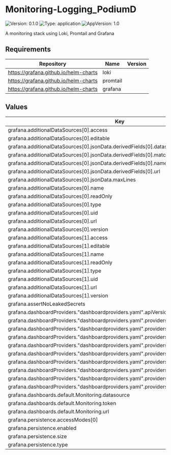 # Monitoring-Logging_PodiumD

![Version: 0.1.0](https://img.shields.io/badge/Version-0.1.0-informational?style=flat-square) ![Type: application](https://img.shields.io/badge/Type-application-informational?style=flat-square) ![AppVersion: 1.0](https://img.shields.io/badge/AppVersion-1.0-informational?style=flat-square)

A monitoring stack using Loki, Promtail and Grafana

## Requirements

| Repository | Name | Version |
|------------|------|---------|
| https://grafana.github.io/helm-charts | loki |  |
| https://grafana.github.io/helm-charts | promtail |  |
| https://grafana.github.io/helm-charts | grafana |  |

## Values

| Key | Type | Default | Description |
|-----|------|---------|-------------|
| grafana.additionalDataSources[0].access | string | `"proxy"` |  |
| grafana.additionalDataSources[0].editable | bool | `true` |  |
| grafana.additionalDataSources[0].jsonData.derivedFields[0].datasourceUid | string | `"tempo"` |  |
| grafana.additionalDataSources[0].jsonData.derivedFields[0].matcherRegex | string | `"((\\d+|[a-z]+)(\\d+|[a-z]+)(\\d+|[a-z]+)(\\d+|[a-z]+)(\\d+|[a-z]+)(\\d+|[a-z]+)(\\d+|[a-z]+)(\\d+|[a-z]+)(\\d+|[a-z]+)(\\d+|[a-z]+)(\\d+|[a-z]+))"` |  |
| grafana.additionalDataSources[0].jsonData.derivedFields[0].name | string | `"TraceID"` |  |
| grafana.additionalDataSources[0].jsonData.derivedFields[0].url | string | `"$${__value.raw}"` |  |
| grafana.additionalDataSources[0].jsonData.maxLines | int | `1000` |  |
| grafana.additionalDataSources[0].name | string | `"loki"` |  |
| grafana.additionalDataSources[0].readOnly | bool | `false` |  |
| grafana.additionalDataSources[0].type | string | `"loki"` |  |
| grafana.additionalDataSources[0].uid | string | `"loki"` |  |
| grafana.additionalDataSources[0].url | string | `"http://loki:3100"` |  |
| grafana.additionalDataSources[0].version | int | `1` |  |
| grafana.additionalDataSources[1].access | string | `"proxy"` |  |
| grafana.additionalDataSources[1].editable | bool | `true` |  |
| grafana.additionalDataSources[1].name | string | `"Tempo"` |  |
| grafana.additionalDataSources[1].readOnly | bool | `false` |  |
| grafana.additionalDataSources[1].type | string | `"tempo"` |  |
| grafana.additionalDataSources[1].uid | string | `"tempo"` |  |
| grafana.additionalDataSources[1].url | string | `"http://tempo:3100"` |  |
| grafana.additionalDataSources[1].version | int | `1` |  |
| grafana.assertNoLeakedSecrets | bool | `false` |  |
| grafana.dashboardProviders."dashboardproviders.yaml".apiVersion | int | `1` |  |
| grafana.dashboardProviders."dashboardproviders.yaml".providers[0].allowUiUpdates | bool | `true` |  |
| grafana.dashboardProviders."dashboardproviders.yaml".providers[0].disableDeletion | bool | `false` |  |
| grafana.dashboardProviders."dashboardproviders.yaml".providers[0].editable | bool | `true` |  |
| grafana.dashboardProviders."dashboardproviders.yaml".providers[0].folder | string | `""` |  |
| grafana.dashboardProviders."dashboardproviders.yaml".providers[0].name | string | `"default"` |  |
| grafana.dashboardProviders."dashboardproviders.yaml".providers[0].options.path | string | `"/var/lib/grafana/dashboards/default"` |  |
| grafana.dashboardProviders."dashboardproviders.yaml".providers[0].orgId | int | `1` |  |
| grafana.dashboardProviders."dashboardproviders.yaml".providers[0].type | string | `"file"` |  |
| grafana.dashboardProviders."dashboardproviders.yaml".providers[0].updateIntervalSeconds | int | `10` |  |
| grafana.dashboards.default.Monitoring.datasource | string | `"Loki"` |  |
| grafana.dashboards.default.Monitoring.token | string | `""` |  |
| grafana.dashboards.default.Monitoring.url | string | `nil` |  |
| grafana.persistence.accessModes[0] | string | `"ReadWriteOnce"` |  |
| grafana.persistence.enabled | bool | `true` |  |
| grafana.persistence.size | string | `"50Gi"` |  |
| grafana.persistence.type | string | `"pvc"` |  |
